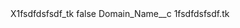 <?xml version="1.0" encoding="UTF-8"?>
<CustomMetadata xmlns="http://soap.sforce.com/2006/04/metadata" xmlns:xsi="http://www.w3.org/2001/XMLSchema-instance" xmlns:xsd="http://www.w3.org/2001/XMLSchema">
    <label>X1fsdfdsfsdf_tk</label>
    <protected>false</protected>
    <values>
        <field>Domain_Name__c</field>
        <value xsi:type="xsd:string">1fsdfdsfsdf.tk</value>
    </values>
</CustomMetadata>
